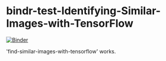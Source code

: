 # bindr-test-Identifying-Similar-Images-with-TensorFlow

[![Binder](https://mybinder.org/badge.svg)](http://mybinder.org/v2/gh/shawngraham/bindr-test-Identifying-Similar-Images-with-TensorFlow/master)

'find-similar-images-with-tensorflow' works.


